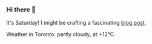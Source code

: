 ### Hi there :wave:

It's Saturday! I might be crafting a fascinating [blog post](https://www.benjaminwuethrich.dev).

Weather in Toronto: partly cloudy, at +12°C.
